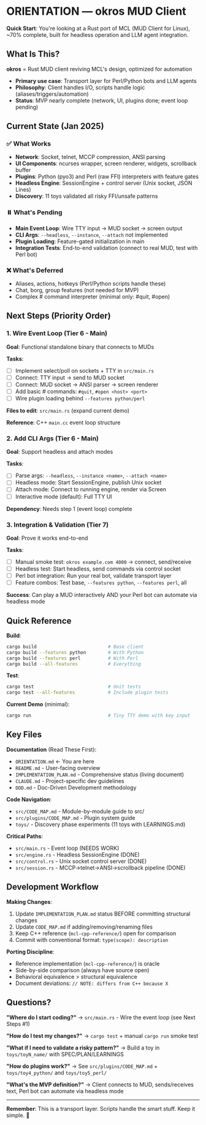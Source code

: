 # ORIENTATION — okros MUD Client

**Quick Start**: You're looking at a Rust port of MCL (MUD Client for Linux), ~70% complete, built for headless operation and LLM agent integration.

## What Is This?

**okros** = Rust MUD client reviving MCL's design, optimized for automation
- **Primary use case**: Transport layer for Perl/Python bots and LLM agents
- **Philosophy**: Client handles I/O, scripts handle logic (aliases/triggers/automation)
- **Status**: MVP nearly complete (network, UI, plugins done; event loop pending)

## Current State (Jan 2025)

### ✅ What Works
- **Network**: Socket, telnet, MCCP compression, ANSI parsing
- **UI Components**: ncurses wrapper, screen renderer, widgets, scrollback buffer
- **Plugins**: Python (pyo3) and Perl (raw FFI) interpreters with feature gates
- **Headless Engine**: SessionEngine + control server (Unix socket, JSON Lines)
- **Discovery**: 11 toys validated all risky FFI/unsafe patterns

### ⏸️ What's Pending
- **Main Event Loop**: Wire TTY input → MUD socket → screen output
- **CLI Args**: `--headless`, `--instance`, `--attach` not implemented
- **Plugin Loading**: Feature-gated initialization in main
- **Integration Tests**: End-to-end validation (connect to real MUD, test with Perl bot)

### ❌ What's Deferred
- Aliases, actions, hotkeys (Perl/Python scripts handle these)
- Chat, borg, group features (not needed for MVP)
- Complex # command interpreter (minimal only: #quit, #open)

## Next Steps (Priority Order)

### 1. Wire Event Loop (Tier 6 - Main)
**Goal**: Functional standalone binary that connects to MUDs

**Tasks**:
- [ ] Implement select/poll on sockets + TTY in `src/main.rs`
- [ ] Connect: TTY input → send to MUD socket
- [ ] Connect: MUD socket → ANSI parser → screen renderer
- [ ] Add basic # commands: `#quit`, `#open <host> <port>`
- [ ] Wire plugin loading behind `--features python/perl`

**Files to edit**: `src/main.rs` (expand current demo)

**Reference**: C++ `main.cc` event loop structure

### 2. Add CLI Args (Tier 6 - Main)
**Goal**: Support headless and attach modes

**Tasks**:
- [ ] Parse args: `--headless`, `--instance <name>`, `--attach <name>`
- [ ] Headless mode: Start SessionEngine, publish Unix socket
- [ ] Attach mode: Connect to running engine, render via Screen
- [ ] Interactive mode (default): Full TTY UI

**Dependency**: Needs step 1 (event loop) complete

### 3. Integration & Validation (Tier 7)
**Goal**: Prove it works end-to-end

**Tasks**:
- [ ] Manual smoke test: `okros example.com 4000` → connect, send/receive
- [ ] Headless test: Start headless, send commands via control socket
- [ ] Perl bot integration: Run your real bot, validate transport layer
- [ ] Feature combos: Test base, `--features python`, `--features perl`, all

**Success**: Can play a MUD interactively AND your Perl bot can automate via headless mode

## Quick Reference

**Build**:
```bash
cargo build                          # Base client
cargo build --features python        # With Python
cargo build --features perl          # With Perl
cargo build --all-features           # Everything
```

**Test**:
```bash
cargo test                           # Unit tests
cargo test --all-features            # Include plugin tests
```

**Current Demo** (minimal):
```bash
cargo run                            # Tiny TTY demo with key input
```

## Key Files

**Documentation** (Read These First):
- `ORIENTATION.md` ← You are here
- `README.md` - User-facing overview
- `IMPLEMENTATION_PLAN.md` - Comprehensive status (living document)
- `CLAUDE.md` - Project-specific dev guidelines
- `DDD.md` - Doc-Driven Development methodology

**Code Navigation**:
- `src/CODE_MAP.md` - Module-by-module guide to src/
- `src/plugins/CODE_MAP.md` - Plugin system guide
- `toys/` - Discovery phase experiments (11 toys with LEARNINGS.md)

**Critical Paths**:
- `src/main.rs` - Event loop (NEEDS WORK)
- `src/engine.rs` - Headless SessionEngine (DONE)
- `src/control.rs` - Unix socket control server (DONE)
- `src/session.rs` - MCCP→telnet→ANSI→scrollback pipeline (DONE)

## Development Workflow

**Making Changes**:
1. Update `IMPLEMENTATION_PLAN.md` status BEFORE committing structural changes
2. Update `CODE_MAP.md` if adding/removing/renaming files
3. Keep C++ reference (`mcl-cpp-reference/`) open for comparison
4. Commit with conventional format: `type(scope): description`

**Porting Discipline**:
- Reference implementation (`mcl-cpp-reference/`) is oracle
- Side-by-side comparison (always have source open)
- Behavioral equivalence > structural equivalence
- Document deviations: `// NOTE: differs from C++ because X`

## Questions?

**"Where do I start coding?"**
→ `src/main.rs` - Wire the event loop (see Next Steps #1)

**"How do I test my changes?"**
→ `cargo test` + manual `cargo run` smoke test

**"What if I need to validate a risky pattern?"**
→ Build a toy in `toys/toyN_name/` with SPEC/PLAN/LEARNINGS

**"How do plugins work?"**
→ See `src/plugins/CODE_MAP.md` + `toys/toy4_python/` and `toys/toy5_perl/`

**"What's the MVP definition?"**
→ Client connects to MUD, sends/receives text, Perl bot can automate via headless mode

---

**Remember**: This is a transport layer. Scripts handle the smart stuff. Keep it simple. 🦀
